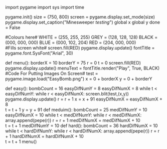 import pygame
import sys
import time

pygame.init()
size = (750, 800)
screen = pygame.display.set_mode(size)
pygame.display.set_caption("Minesweeper *testing*")
global x 
global y 
done = False

#Colours here#
WHITE = (255, 255, 255)
GREY = (128, 128, 128)
BLACK = (000, 000, 000)
BLUE = (000, 102, 204)
RED = (204, 000, 000)                          
#Fills screen white#
screen.fill(RED)
pygame.display.update()
fontTitle = pygame.font.SysFont("Arial", 30)

def menu():
    borderX = 10
    borderY = 75
    r = 0
    t = 0
    screen.fill(RED)
    pygame.display.update()
    menuText = fontTitle.render("Play", True, BLACK)
    #Code For Putting Images On Screen#
    test = pygame.image.load("EasyBomb.png")
    x = 0 + borderX
    y = 0 + borderY
    
def easy():
    bombCount = 16
    easyDifNumY = 8
    easyDifNumX = 8
    while t < easyDifNumY:
        while r < easyDifNumX:
            screen.blit(test,(x,y))                
            pygame.display.update()
            r = r + 1
            x = x + 91
        easyDifNumX = easyDifNumX + 8    
        t = t + 1
        y = y + 91
def meduim():
    bombCount = 25
    medDifNumY = 10
    easyDifNumX = 10
    while t < medDifNumY:
        while r < medDifNumX:
            array.append(pepe(r)) 
            r = r + 1
        medDifNumX = medDifNumX + 10    
        t = t + 1
        medDifNumY = 10
def hard():
    bombCount = 36
    hardDifNumX = 10
    while t < hardDifNumY:
        while r < hardDifNumX:
            array.append(pepe(r))
            r = r + 1
        hardDifNumX = hardDifNumX + 10    
        t = t + 1
menu()
